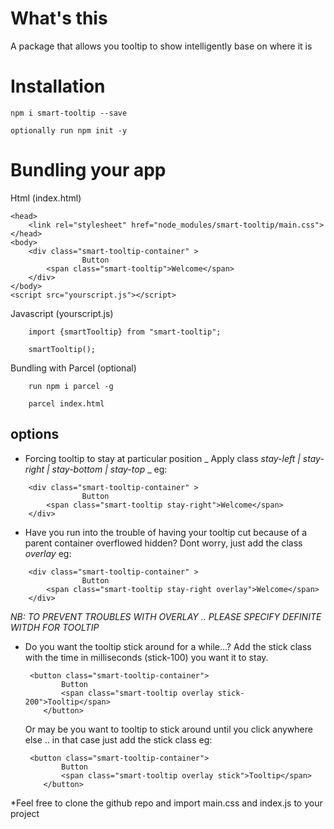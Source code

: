 # What's this
A package that allows you tooltip to show intelligently base on where it is

# Installation

`npm i smart-tooltip --save`

`optionally run npm init -y`

# Bundling your app

Html (index.html)

```
<head>
    <link rel="stylesheet" href="node_modules/smart-tooltip/main.css">
</head>
<body>
    <div class="smart-tooltip-container" > 
                Button 
        <span class="smart-tooltip">Welcome</span>  
    </div>
</body>
<script src="yourscript.js"></script>
```

Javascript (yourscript.js)

```
    import {smartTooltip} from "smart-tooltip";

    smartTooltip();
```

Bundling with Parcel (optional)

```
    run npm i parcel -g

    parcel index.html

```




## options
* Forcing tooltip to stay at particular position 
_ Apply class *stay-left | stay-right | stay-bottom | stay-top* _
eg:
```
    <div class="smart-tooltip-container" > 
                Button 
        <span class="smart-tooltip stay-right">Welcome</span>  
    </div>
```

* Have you run into the trouble of having your tooltip cut because of a parent container overflowed hidden? Dont worry, just add the class _overlay_ eg:
```
    <div class="smart-tooltip-container" > 
                Button 
        <span class="smart-tooltip stay-right overlay">Welcome</span>  
    </div>
```

*NB: TO PREVENT TROUBLES WITH OVERLAY .. PLEASE SPECIFY DEFINITE WITDH FOR TOOLTIP*

* Do you want the tooltip stick around for a while...?
    Add the stick class with the time in milliseconds (stick-100) you want it to stay.
    ```
     <button class="smart-tooltip-container">
            Button 
            <span class="smart-tooltip overlay stick-200">Tooltip</span>
        </button>
    ```
    Or may be you want to tooltip to stick around until you click anywhere else .. in that case just add the stick class eg:
    ```
     <button class="smart-tooltip-container">
            Button 
            <span class="smart-tooltip overlay stick">Tooltip</span>
        </button>
    ```

*Feel free to clone the github repo and import main.css and index.js to your project
<!-- smart-tooltip supports 2 options all of which are optional
* *type * - _hard | soft_ (Defaults to soft) -->